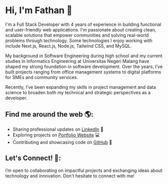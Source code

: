 # Hi, I'm Fathan 👋

I'm a Full Stack Developer with 4 years of experience in building functional and user-friendly web applications. I'm passionate about creating clean, scalable solutions that empower communities and solving real-world problems through technology. Some technologies I enjoy working with include Next.js, React.js, Node.js, Tailwind CSS, and MySQL.

My background in Software Engineering during high school and my current studies in Informatics Engineering at Universitas Negeri Malang have shaped my strong foundation in software development. Over the years, I’ve built projects ranging from office management systems to digital platforms for SMEs and community services.

Recently, I’ve been expanding my skills in project management and data science to broaden both my technical and strategic perspectives as a developer.


## Find me around the web 🌎:
- Sharing professional updates on <a href="https://www.linkedin.com/in/fathan-alfariel">LinkedIn</a> 💼
- Exploring projects on <a href="https://fathanalfariel.vercel.app/">Portfolio Website</a> 💻
- Contributing and showcasing code on <a href="https://github.com/fathan-alf">GitHub</a> 🐙


## Let's Connect! 🤝:
I’m open to collaborating on impactful projects and exchanging ideas about technology and innovation. Don’t hesitate to connect with me!



